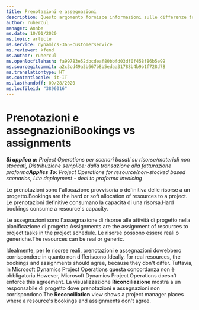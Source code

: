```yaml
---
title: Prenotazioni e assegnazioni
description: Questo argomento fornisce informazioni sulle differenze tra le prenotazioni delle risorse e le assegnazioni delle risorse.
author: ruhercul
manager: Annbe
ms.date: 10/01/2020
ms.topic: article
ms.service: dynamics-365-customerservice
ms.reviewer: kfend
ms.author: ruhercul
ms.openlocfilehash: fa99783e52dbcdeaf80bbfd03df0f458f86b5e99
ms.sourcegitcommit: a2c3cd49a3b667b8b5edaa31788b4b9b1f728d78
ms.translationtype: HT
ms.contentlocale: it-IT
ms.lasthandoff: 09/28/2020
ms.locfileid: "3896016"
---
```

# <a name="bookings-vs-assignments"></a><span data-ttu-id="4c8ac-103">Prenotazioni e assegnazioni</span><span class="sxs-lookup"><span data-stu-id="4c8ac-103">Bookings vs assignments</span></span>

<span data-ttu-id="4c8ac-104">_**Si applica a:** Project Operations per scenari basati su risorse/materiali non stoccati, Distribuzione semplice: dalla transazione alla fatturazione proforma_</span><span class="sxs-lookup"><span data-stu-id="4c8ac-104">_**Applies To:** Project Operations for resource/non-stocked based scenarios, Lite deployment - deal to proforma invoicing_</span></span>

<span data-ttu-id="4c8ac-105">Le prenotazioni sono l'allocazione provvisoria o definitiva delle risorse a un progetto.</span><span class="sxs-lookup"><span data-stu-id="4c8ac-105">Bookings are the hard or soft allocation of resources to a project.</span></span> <span data-ttu-id="4c8ac-106">Le prenotazioni definitive consumano la capacità di una risorsa.</span><span class="sxs-lookup"><span data-stu-id="4c8ac-106">Hard bookings consume a resource's capacity.</span></span> 

<span data-ttu-id="4c8ac-107">Le assegnazioni sono l'assegnazione di risorse alle attività di progetto nella pianificazione di progetto.</span><span class="sxs-lookup"><span data-stu-id="4c8ac-107">Assignments are the assignment of resources to project tasks in the project schedule.</span></span> <span data-ttu-id="4c8ac-108">Le risorse possono essere reali o generiche.</span><span class="sxs-lookup"><span data-stu-id="4c8ac-108">The resources can be real or generic.</span></span> 

<span data-ttu-id="4c8ac-109">Idealmente, per le risorse reali, prenotazioni e assegnazioni dovrebbero corrispondere in quanto non differiscono.</span><span class="sxs-lookup"><span data-stu-id="4c8ac-109">Ideally, for real resources, the bookings and assignments should agree, because they don't differ.</span></span> <span data-ttu-id="4c8ac-110">Tuttavia, in Microsoft Dynamics Project Operations questa concordanza non è obbligatoria.</span><span class="sxs-lookup"><span data-stu-id="4c8ac-110">However, Microsoft Dynamics Project Operations doesn't enforce this agreement.</span></span> <span data-ttu-id="4c8ac-111">La visualizzazione **Riconciliazione** mostra a un responsabile di progetto dove prenotazioni e assegnazioni non corrispondono.</span><span class="sxs-lookup"><span data-stu-id="4c8ac-111">The **Reconciliation** view shows a project manager places where a resource's bookings and assignments don't agree.</span></span>

